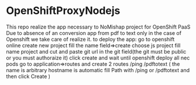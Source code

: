 # OpenShiftProxyNodejs
This repo realize the app necessary to NoMishap project for OpenShift PaaS
Due to absence of an conversion app from pdf to text only in the case of Openshift we take care of realize it.
to deploy the app:
go to openshift online
create new project
fill the name field=>create
choose js project 
fill name project and cut and paste git url in the git field(the git must be public or you must authoraize it)
click create and wait until openshift deploy all nec pods
go to application=>routes
and create 2 routes
/ping
/pdftotext
(
the name is arbitrary 
hostname is automatic 
fill Path with /ping or /pdftotext
and then click Create
)
